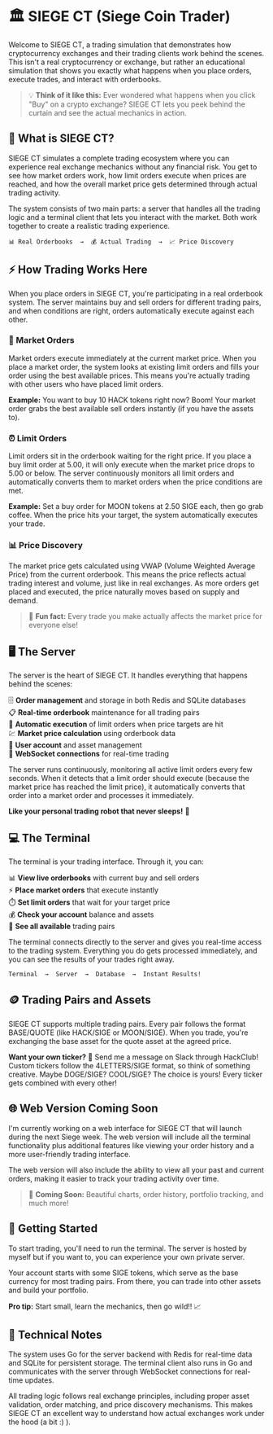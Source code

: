 # 🏛️ SIEGE CT (Siege Coin Trader)

Welcome to SIEGE CT, a trading simulation that demonstrates how cryptocurrency exchanges and their trading clients work behind the scenes. This isn't a real cryptocurrency or exchange, but rather an educational simulation that shows you exactly what happens when you place orders, execute trades, and interact with orderbooks.

> 💡 **Think of it like this:** Ever wondered what happens when you click "Buy" on a crypto exchange? SIEGE CT lets you peek behind the curtain and see the actual mechanics in action.

## 🎯 What is SIEGE CT?

SIEGE CT simulates a complete trading ecosystem where you can experience real exchange mechanics without any financial risk. You get to see how market orders work, how limit orders execute when prices are reached, and how the overall market price gets determined through actual trading activity.

The system consists of two main parts: a server that handles all the trading logic and a terminal client that lets you interact with the market. Both work together to create a realistic trading experience.

```
📊 Real Orderbooks  →  💰 Actual Trading  →  📈 Price Discovery
```

## ⚡ How Trading Works Here

When you place orders in SIEGE CT, you're participating in a real orderbook system. The server maintains buy and sell orders for different trading pairs, and when conditions are right, orders automatically execute against each other.

### 🚀 Market Orders
Market orders execute immediately at the current market price. When you place a market order, the system looks at existing limit orders and fills your order using the best available prices. This means you're actually trading with other users who have placed limit orders.

**Example:** You want to buy 10 HACK tokens right now? Boom! Your market order grabs the best available sell orders instantly (if you have the assets to).

### ⏰ Limit Orders  
Limit orders sit in the orderbook waiting for the right price. If you place a buy limit order at 5.00, it will only execute when the market price drops to 5.00 or below. The server continuously monitors all limit orders and automatically converts them to market orders when the price conditions are met.

**Example:** Set a buy order for MOON tokens at 2.50 SIGE each, then go grab coffee. When the price hits your target, the system automatically executes your trade.

### 📊 Price Discovery
The market price gets calculated using VWAP (Volume Weighted Average Price) from the current orderbook. This means the price reflects actual trading interest and volume, just like in real exchanges. As more orders get placed and executed, the price naturally moves based on supply and demand.

> 🎪 **Fun fact:** Every trade you make actually affects the market price for everyone else!

## 🖥️ The Server

The server is the heart of SIEGE CT. It handles everything that happens behind the scenes:

🗄️ **Order management** and storage in both Redis and SQLite databases  
📋 **Real-time orderbook** maintenance for all trading pairs  
🎯 **Automatic execution** of limit orders when price targets are hit  
💹 **Market price calculation** using orderbook data  
👤 **User account** and asset management  
🔌 **WebSocket connections** for real-time trading  

The server runs continuously, monitoring all active limit orders every few seconds. When it detects that a limit order should execute (because the market price has reached the limit price), it automatically converts that order into a market order and processes it immediately.

**Like your personal trading robot that never sleeps!** 🤖

## 💻 The Terminal

The terminal is your trading interface. Through it, you can:

📊 **View live orderbooks** with current buy and sell orders  
⚡ **Place market orders** that execute instantly  
⏱️ **Set limit orders** that wait for your target price  
💰 **Check your account** balance and assets  
🎯 **See all available** trading pairs  

The terminal connects directly to the server and gives you real-time access to the trading system. Everything you do gets processed immediately, and you can see the results of your trades right away.

```
Terminal  →  Server  →  Database  →  Instant Results! 
```

## 🪙 Trading Pairs and Assets

SIEGE CT supports multiple trading pairs. Every pair follows the format BASE/QUOTE (like HACK/SIGE or MOON/SIGE). When you trade, you're exchanging the base asset for the quote asset at the agreed price.

**Want your own ticker?** 🎪 Send me a message on Slack through HackClub! Custom tickers follow the 4LETTERS/SIGE format, so think of something creative. Maybe DOGE/SIGE? COOL/SIGE? The choice is yours! Every ticker gets combined with every other!

## 🌐 Web Version Coming Soon

I'm currently working on a web interface for SIEGE CT that will launch during the next Siege week. The web version will include all the terminal functionality plus additional features like viewing your order history and a more user-friendly trading interface.

The web version will also include the ability to view all your past and current orders, making it easier to track your trading activity over time.

> 🚧 **Coming Soon:** Beautiful charts, order history, portfolio tracking, and much more!

## 🚀 Getting Started

To start trading, you'll need to run the terminal. The server is hosted by myself but if you want to, you can experience your own private server.

Your account starts with some SIGE tokens, which serve as the base currency for most trading pairs. From there, you can trade into other assets and build your portfolio.

**Pro tip:** Start small, learn the mechanics, then go wild!! 📈

## 🔧 Technical Notes

The system uses Go for the server backend with Redis for real-time data and SQLite for persistent storage. The terminal client also runs in Go and communicates with the server through WebSocket connections for real-time updates.

All trading logic follows real exchange principles, including proper asset validation, order matching, and price discovery mechanisms. This makes SIEGE CT an excellent way to understand how actual exchanges work under the hood (a bit :) ).

